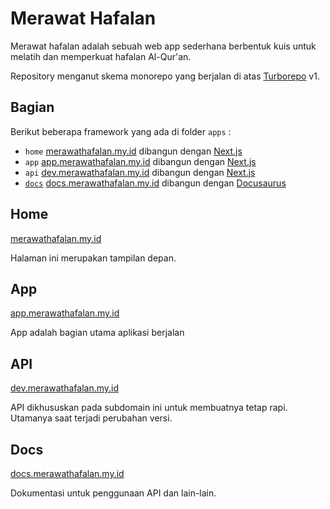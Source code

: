 # Merawat Hafalan

Merawat hafalan adalah sebuah web app sederhana berbentuk kuis untuk melatih dan memperkuat hafalan Al-Qur'an.

Repository menganut skema monorepo yang berjalan di atas [Turborepo](https://turborepo.org/) v1.

## Bagian

Berikut beberapa framework yang ada di folder `apps` :

- `home`
  [merawathafalan.my.id](https://merawathafalan.my.id) dibangun dengan [Next.js](https://nextjs.org/)
- `app`
  [app.merawathafalan.my.id](https://app.merawathafalan.my.id) dibangun dengan [Next.js](https://nextjs.org/)
- `api`
  [dev.merawathafalan.my.id](https://dev.merawathafalan.my.id) dibangun dengan [Next.js](https://nextjs.org/)
- [`docs`](#home)
  [docs.merawathafalan.my.id](https://docs.merawathafalan.my.id) dibangun dengan [Docusaurus](https://docusaurus.io/)

## Home

[merawathafalan.my.id](https://merawathafalan.my.id)

Halaman ini merupakan tampilan depan.

## App

[app.merawathafalan.my.id](https://app.merawathafalan.my.id)

App adalah bagian utama aplikasi berjalan

## API

[dev.merawathafalan.my.id](https://dev.merawathafalan.my.id)

API dikhususkan pada subdomain ini untuk membuatnya tetap rapi. Utamanya saat terjadi perubahan versi.

## Docs

[docs.merawathafalan.my.id](https://docs.merawathafalan.my.id)

Dokumentasi untuk penggunaan API dan lain-lain.
